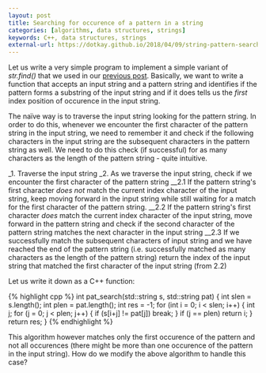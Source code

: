 ```yaml
---
layout: post
title: Searching for occurence of a pattern in a string
categories: [algorithms, data structures, strings]
keywords: C++, data structures, strings
external-url: https://dotkay.github.io/2018/04/09/string-pattern-search
---
```


Let us write a very simple program to implement a simple variant of _str.find()_ that we used in our [previous post](https://dotkay.github.io/2018/04/04/string-rotation-by-n-check). Basically, we want to write a function that accepts an input string and a pattern string and identifies if the pattern forms a substring of the input string and if it does tells us the _first_ index position of occurence in the input string.

The naïve way is to traverse the input string looking for the pattern string. In order to do this, whenever we encounter the first character of the pattern string in the input string, we need to remember it and check if the following characters in the input string are the subsequent characters in the pattern string as well. We need to do this check (if successful) for as many characters as the length of the pattern string - quite intuitive. 

_1. Traverse the input string
_2. As we traverse the input string, check if we encounter the first character of the pattern string
__2.1  If the pattern string's first character _does not_ match the current index character of the input string, keep moving forward in the input string while still waiting for a match for the first character of the pattern string.
__2.2 If the pattern string's first character _does_ match the current index character of the input string, move forward in the pattern string and check if the second character of the pattern string matches the next character in the input string
__2.3 If we successfully match the subsequent characters of input string and we have reached the end of the pattern string (i.e. successfully matched as many characters as the length of the pattern string) return the index of the input string that matched the first character of the input string (from 2.2)

Let us write it down as a C++ function:

{% highlight cpp %}
int pat_search(std::string s, std::string pat)
{
  int slen = s.length();
  int plen = pat.length();
  int res = -1;
  for (int i = 0; i < slen; i++)
  {
    int j;
    for (j = 0; j < plen; j++)
    {
      if (s[i+j] != pat[j])
        break;
    }
    if (j == plen)
      return i;
  }
  return res;
}
{% endhighlight %}

This algorithm however matches only the first occurence of the pattern and not all occurences (there might be more than one occurence of the pattern in the input string). How do we modify the above algorithm to handle this case?



